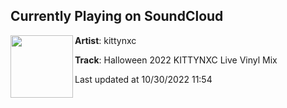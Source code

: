 ## Currently Playing on SoundCloud

[<img align="left" width="100" src="https://i1.sndcdn.com/artworks-9kYitJczHJEUFeWg-hmTKyw-t500x500.jpg">](https://soundcloud.com/kittynxc/halloween-2022-kittynxc-vinyl-mix)

**Artist**: kittynxc 

**Track**: Halloween 2022 KITTYNXC Live Vinyl Mix

Last updated at 10/30/2022 11:54
